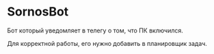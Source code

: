 # SornosBot
Бот который уведомляет в телегу о том, что ПК включился.

Для корректной работы, его нужно добавить в планировщик задач.
